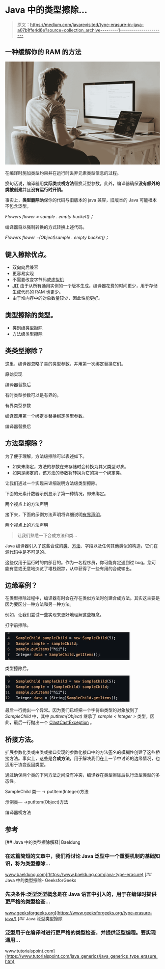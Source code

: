 # Java 中的类型擦除…

> 原文：<https://medium.com/javarevisited/type-erasure-in-java-a07b1ffe4d6e?source=collection_archive---------1----------------------->

## 一种缓解你的 RAM 的方法

![](img/222ea8f345281a1a726816b34fb80476.png)

在编译时施加类型约束并在运行时丢弃元素类型信息的过程。

换句话说，编译器用**实际类**或**桥方法**替换泛型参数。此外，编译器确保**没有额外的类被创建**并且**没有运行时开销。**

事实上，**类型删除**确保你的代码与旧版本的 java 兼容，旧版本的 Java 可能根本不包含泛型。

*Flowers flower = sample . empty bucket()；*

编译器将以强制转换的方式转换上述代码。

*Flowers flower =(Object)sample . empty bucket()；*

## 键入擦除优点。

*   双向向后兼容
*   更容易实现
*   不需要改变字节码或[虚拟机](https://javarevisited.blogspot.com/2011/12/jre-jvm-jdk-jit-in-java-programming.html)
*   [JIT](https://www.java67.com/2013/02/difference-between-jit-and-jvm-in-java.html) 由于从所有通用实例的一个版本生成，编译器花费的时间更少，用于存储生成代码的 RAM 也更少。
*   由于堆内存中的对象数量较少，因此性能更好。

## 类型擦除的类型。

*   类别级类型擦除
*   方法级类型擦除

## 类类型擦除？

这里，编译器忽略了类的类型参数，并用第一次绑定替换它们。

原始实现

编译器替换后

有时类型参数可以是有界的。

有界类型参数

编译器用第一个绑定类替换绑定类型参数。

编译器替换后

## 方法型擦除？

为了便于理解，方法级擦除可以表述如下。

*   如果未绑定，方法的参数在未存储时会转换为其父类型*对象*。
*   如果是绑定的，该方法的参数将转换为它的第一个绑定类。

让我们通过一个实现来详细说明方法级类型擦除。

下面的元素计数器示例显示了第一种情况，即未绑定。

两个视点上的方法声明

接下来，下面的示例方法声明将详细说明[有界声明](https://javarevisited.blogspot.com/2012/04/what-is-bounded-and-unbounded-wildcards.html)。

两个视点上的方法声明

> 让我们熟悉一下合成方法和类…

Java 编译器引入了这些合成的[类](https://javarevisited.blogspot.com/2012/02/difference-between-instance-class-and.html)、[方法](https://www.java67.com/2019/02/can-you-add-non-abstract-method-on-interface-in-java.html)、字段以及任何其他类似的构造，它们在源代码中是不可见的。

这些仅用于运行时的内部目的。作为一名程序员，你可能肯定遇到过 bug。您可能有意或无意地浏览了堆栈跟踪，从中获得了一些有用的合成输出。

## 边缘案例？

在类型擦除过程中，编译器有时会在存在类似方法时创建合成方法。其实这主要是因为要区分一种方法和另一种方法。

例如，让我们尝试一些实现来更好地理解这些概念。

打字前擦除。

![](img/dc9421e991424aa449f9e99efdc85be2.png)

类型擦除后。

![](img/c20c080851982b2f209d25bc0d4fa1e6.png)

最后一行抛出一个异常。因为我们已经把一个字符串类型的对象放到了 *SampleChild* 中，其中 *putItem(Object)* 继承了 *sample < Integer >* 类型。因此，最后一行抛出一个 [ClastCastException](https://javarevisited.blogspot.com/2012/12/how-to-solve-javalangclasscastexception-java.html#axzz6qVaG06bu) 。

## 桥接方法。

扩展参数化类或由类或接口实现的参数化接口中的方法签名的模糊性创建了这些桥接方法。事实上，这些是**合成方法**，用于解决我们在上一节中讨论的边缘情况，也适用于协变返回类型。

通过确保两个类的下列方法之间没有冲突，编译器在类型擦除后执行泛型类型的多态性。

SampleChild 类— → putItem(Integer)方法

示例类— →putItem(Object)方法

编译器桥方法

## 参考

[](https://www.baeldung.com/java-type-erasure) [## Java 中的类型擦除解释| Baeldung

### 在这篇简短的文章中，我们将讨论 Java 泛型中一个重要机制的基础知识，称为类型擦除…

www.baeldung.com](https://www.baeldung.com/java-type-erasure) [](https://www.geeksforgeeks.org/type-erasure-java/) [## Java 中的类型擦除- GeeksforGeeks

### 先决条件:泛型泛型概念是在 Java 语言中引入的，用于在编译时提供更严格的类型检查…

www.geeksforgeeks.org](https://www.geeksforgeeks.org/type-erasure-java/) [](https://www.tutorialspoint.com/java_generics/java_generics_type_erasure.htm) [## Java 泛型类型擦除

### 泛型用于在编译时进行更严格的类型检查，并提供泛型编程。要实现通用…

www.tutorialspoint.com](https://www.tutorialspoint.com/java_generics/java_generics_type_erasure.htm)